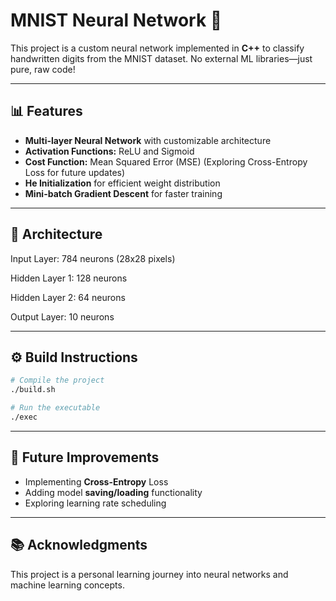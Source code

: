 # MNIST Neural Network 🚀  

This project is a custom neural network implemented in **C++** to classify handwritten digits from the MNIST dataset. No external ML libraries—just pure, raw code!  

---

## 📊 Features  
- **Multi-layer Neural Network** with customizable architecture  
- **Activation Functions:** ReLU and Sigmoid  
- **Cost Function:** Mean Squared Error (MSE) (Exploring Cross-Entropy Loss for future updates)  
- **He Initialization** for efficient weight distribution  
- **Mini-batch Gradient Descent** for faster training  

---

## 🧠 Architecture  
Input Layer: 784 neurons (28x28 pixels)

Hidden Layer 1: 128 neurons

Hidden Layer 2: 64 neurons

Output Layer: 10 neurons


---

## ⚙️ Build Instructions  
```bash
# Compile the project  
./build.sh  

# Run the executable  
./exec  
```
---

## 🔧 Future Improvements
- Implementing **Cross-Entropy** Loss
- Adding model **saving/loading** functionality
- Exploring learning rate scheduling

---

## 📚 Acknowledgments

This project is a personal learning journey into neural networks and machine learning concepts.




